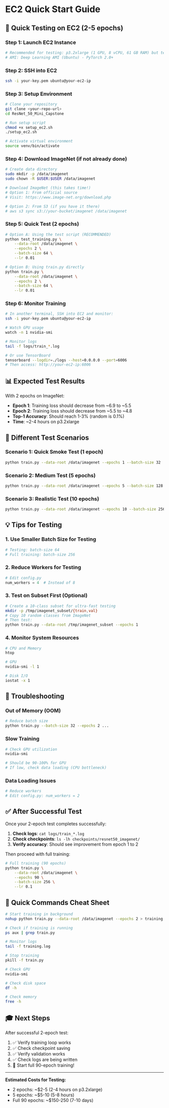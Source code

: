 # EC2 Quick Start Guide

## 🚀 Quick Testing on EC2 (2-5 epochs)

### Step 1: Launch EC2 Instance

```bash
# Recommended for testing: p3.2xlarge (1 GPU, 8 vCPU, 61 GB RAM) but tested in g5* instance
# AMI: Deep Learning AMI (Ubuntu) - PyTorch 2.0+
```

### Step 2: SSH into EC2

```bash
ssh -i your-key.pem ubuntu@your-ec2-ip
```

### Step 3: Setup Environment

```bash
# Clone your repository
git clone <your-repo-url>
cd ResNet_50_Mini_Capstone

# Run setup script
chmod +x setup_ec2.sh
./setup_ec2.sh

# Activate virtual environment
source venv/bin/activate
```

### Step 4: Download ImageNet (if not already done)

```bash
# Create data directory
sudo mkdir -p /data/imagenet
sudo chown -R $USER:$USER /data/imagenet

# Download ImageNet (this takes time!)
# Option 1: From official source
# Visit: https://www.image-net.org/download.php

# Option 2: From S3 (if you have it there)
# aws s3 sync s3://your-bucket/imagenet /data/imagenet
```

### Step 5: Quick Test (2 epochs)

```bash
# Option A: Using the test script (RECOMMENDED)
python test_training.py \
    --data-root /data/imagenet \
    --epochs 2 \
    --batch-size 64 \
    --lr 0.01

# Option B: Using train.py directly
python train.py \
    --data-root /data/imagenet \
    --epochs 2 \
    --batch-size 64 \
    --lr 0.01
```

### Step 6: Monitor Training

```bash
# In another terminal, SSH into EC2 and monitor:
ssh -i your-key.pem ubuntu@your-ec2-ip

# Watch GPU usage
watch -n 1 nvidia-smi

# Monitor logs
tail -f logs/train_*.log

# Or use TensorBoard
tensorboard --logdir=./logs --host=0.0.0.0 --port=6006
# Then access: http://your-ec2-ip:6006
```

## 📊 Expected Test Results

With 2 epochs on ImageNet:
- **Epoch 1**: Training loss should decrease from ~6.9 to ~5.5
- **Epoch 2**: Training loss should decrease from ~5.5 to ~4.8
- **Top-1 Accuracy**: Should reach 1-3% (random is 0.1%)
- **Time**: ~2-4 hours on p3.2xlarge

## 🎯 Different Test Scenarios

### Scenario 1: Quick Smoke Test (1 epoch)
```bash
python train.py --data-root /data/imagenet --epochs 1 --batch-size 32
```

### Scenario 2: Medium Test (5 epochs)
```bash
python train.py --data-root /data/imagenet --epochs 5 --batch-size 128
```

### Scenario 3: Realistic Test (10 epochs)
```bash
python train.py --data-root /data/imagenet --epochs 10 --batch-size 256
```

## 💡 Tips for Testing

### 1. Use Smaller Batch Size for Testing
```bash
# Testing: batch-size 64
# Full training: batch-size 256
```

### 2. Reduce Workers for Testing
```python
# Edit config.py
num_workers = 4  # Instead of 8
```

### 3. Test on Subset First (Optional)
```bash
# Create a 10-class subset for ultra-fast testing
mkdir -p /tmp/imagenet_subset/{train,val}
# Copy 10 random classes from ImageNet
# Then test:
python train.py --data-root /tmp/imagenet_subset --epochs 1
```

### 4. Monitor System Resources
```bash
# CPU and Memory
htop

# GPU
nvidia-smi -l 1

# Disk I/O
iostat -x 1
```

## 🔧 Troubleshooting

### Out of Memory (OOM)
```bash
# Reduce batch size
python train.py --batch-size 32 --epochs 2 ...
```

### Slow Training
```bash
# Check GPU utilization
nvidia-smi

# Should be 90-100% for GPU
# If low, check data loading (CPU bottleneck)
```

### Data Loading Issues
```bash
# Reduce workers
# Edit config.py: num_workers = 2
```

## ✅ After Successful Test

Once your 2-epoch test completes successfully:

1. **Check logs**: `cat logs/train_*.log`
2. **Check checkpoints**: `ls -lh checkpoints/resnet50_imagenet/`
3. **Verify accuracy**: Should see improvement from epoch 1 to 2

Then proceed with full training:

```bash
# Full training (90 epochs)
python train.py \
    --data-root /data/imagenet \
    --epochs 90 \
    --batch-size 256 \
    --lr 0.1
```

## 📝 Quick Commands Cheat Sheet

```bash
# Start training in background
nohup python train.py --data-root /data/imagenet --epochs 2 > training.log 2>&1 &

# Check if training is running
ps aux | grep train.py

# Monitor logs
tail -f training.log

# Stop training
pkill -f train.py

# Check GPU
nvidia-smi

# Check disk space
df -h

# Check memory
free -h
```

## 🎓 Next Steps

After successful 2-epoch test:
1. ✅ Verify training loop works
2. ✅ Check checkpoint saving
3. ✅ Verify validation works
4. ✅ Check logs are being written
5. 🚀 Start full 90-epoch training!

---

**Estimated Costs for Testing:**
- 2 epochs: ~$2-5 (2-4 hours on p3.2xlarge)
- 5 epochs: ~$5-10 (5-8 hours)
- Full 90 epochs: ~$150-250 (7-10 days)

